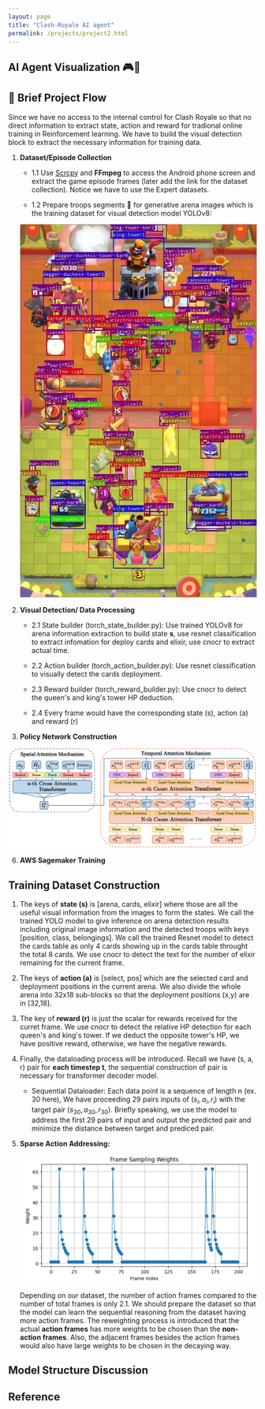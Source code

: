 ```yaml
---
layout: page
title: "Clash-Royale AI agent"
permalink: /projects/project2.html
---
```



## AI Agent Visualization 🎮🤖




## 🔬 Brief Project Flow

Since we have no access to the internal control for Clash Royale so that no direct information to extract state, action and reward for tradional online training in Reinforcement learning. We have to build the visual detection block to extract the necessary information for training data. 


1. **Dataset/Episode Collection**
   - 1.1 Use [Scrcpy](https://github.com/Genymobile/scrcpy) and **FFmpeg** to access the Android phone screen and extract the game episode frames (later add the link for the dataset collection). Notice we have to use the Expert datasets.
  
   
   - 1.2 Prepare troops segments 🤖 for generative arena images which is the training dataset for visual detection model YOLOv8:
  
   ![Generative Arena View](generative_arena.png)
     
  

3. **Visual Detection/ Data Processing**
   - 2.1 State builder (torch_state_builder.py): Use trained YOLOv8 for arena information extraction to build state **s**, use resnet classification to extract infomation for deploy cards and elixir, use cnocr to extract actual time.
  
   
   - 2.2 Action builder (torch_action_builder.py): Use resnet classification to visually detect the cards deployment.
  
   
   - 2.3 Reward builder (torch_reward_builder.py): Use cnocr to detect the queen's and king's tower HP deduction.
  
   
   - 2.4 Every frame would have the corresponding state (s), action (a) and reward (r)

4. **Policy Network Construction**

   
 ![Policy Network Preview](policy_model_en.png)


6. **AWS Sagemaker Training**


## Training Dataset Construction

1. The keys of **state (s)** is [arena, cards, elixir] where those are all the useful visual information from the images to form the states. We call the trained YOLO model to give inference on   arena detection results including original image information and the detected troops with keys [position, class, belongings]. We call the trained Resnet model to detect the cards table as only 4 cards showing up in the cards table throught the total 8 cards. We use cnocr to detect the text for the number of elixir remaining for the current frame.


2. The keys of **action (a)** is [select, pos] which are the selected card and deployment positions in the current arena. We also divide the whole arena into 32x18 sub-blocks so that the deployment positions (x,y) are in [32,18].


3. The key of **reward (r)** is just the scalar for rewards received for the curret frame. We use cnocr to detect the relative HP detection for each queen's and king's tower. If we deduct the opposite tower's HP, we have positive reward, otherwise, we have the negative rewards.


4. Finally, the dataloading process will be introduced. Recall we have (s, a, r) pair for **each timestep t**, the sequential construction of pair is necessary for transformer decoder model.
   - Sequential Dataloader: Each data point is a sequence of length n (ex. 30 here), We have proceeding 29 pairs inputs of $(s_i, a_i, r_i)$ with the target pair $(s_{30}, a_{30}, r_{30})$. Briefly speaking, we use the model to address the first 29 pairs of input and output the predicted pair and minimize the distance between target and prediced pair.



5. **Sparse Action Addressing:**

   
   ![Frame Re-weighting](frame_weights.png)

   
   Depending on our dataset, the number of action frames compared to the number of total frames is only $2.1%$. We should prepare the dataset so that the model can learn the sequential reasoning from the dataset having more action frames. The reweighting process is introduced that the actual **action frames** has more weights to be chosen than the **non-action frames**. Also, the adjacent frames besides the action frames would also have large weights to be chosen in the decaying way.


## Model Structure Discussion


## Reference
